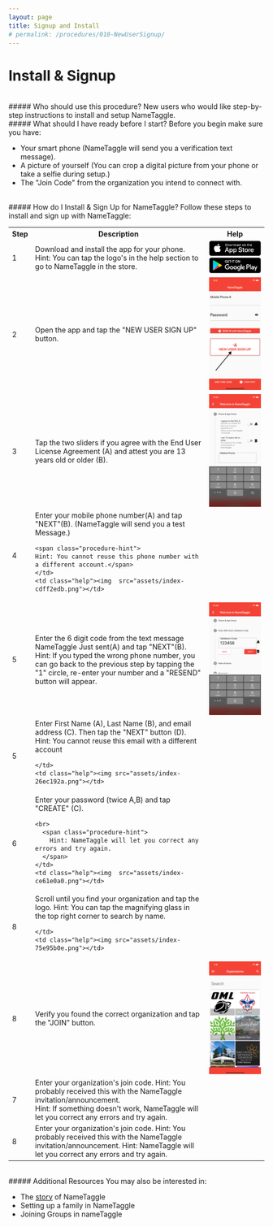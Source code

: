 ```yaml
---
layout: page
title: Signup and Install
# permalink: /procedures/010-NewUserSignup/
---
```


<h1 class="perm-marker">Install & Signup</h1>

<br>
##### Who should use this procedure?
New users who would like step-by-step instructions to install and setup NameTaggle.

<br>
##### What should I have ready before I start?
Before you begin make sure you have:
<ul class="release-bullets">
<li> Your smart phone (NameTaggle will send you a verification text message).</li>
<li> A picture of yourself (You can crop a digital picture from your phone or take a selfie during setup.)</li>
<li>The "Join Code" from the organization you intend to connect with.</li>
</ul>

<br>
##### How do I Install & Sign Up for NameTaggle?
Follow these steps to install and sign up with NameTaggle:
<table class="procedure-table">
  <tr>
    <th>Step</th>
    <th>Description</th>
    <th>Help</th>
  </tr>
  <tr>
    <td class="step-num">1</td>
    <td class="description">Download and install the app for your phone.
    <span class="procedure-hint">
    Hint: You can tap the logo's in the help section to go to NameTaggle in the store.</span>
    </td>
    <td class="help">
      <a href="https://apps.apple.com/us/app/nametaggle/id1479297455"><img src="/assets/download-app-store.png"></a>
      <br>
      <a href="https://play.google.com/store/apps/details?id=com.nametaggle.nametaggle&hl=en_US"><img src="/assets/download-google-play.png"></a>
    </td>
  </tr>
  <tr>
    <td class="step-num">2</td>
    <td class="description">Open the app and tap the "NEW USER SIGN UP" button.</td>
    <td class="help"><img src="assets/index-52b6ff02.png"></td>
  </tr>

  <tr>
    <td class="step-num">3</td>
    <td class="description"> Tap the two sliders if you agree with the End User License Agreement (A) and attest you are 13 years old or older (B).</td>
    <td class="help"><img src="assets/index-afa40d10.png"></td>
  </tr>

  <tr>
    <td class="step-num">4</td>
    <td class="description">Enter your mobile phone number(A) and tap "NEXT"(B). (NameTaggle will send you a test Message.)

    <span class="procedure-hint">
    Hint: You cannot reuse this phone number with a different account.</span>
    </td>
    <td class="help"><img  src="assets/index-cdff2edb.png"></td>
  </tr>

  <tr>
    <td class="step-num">5</td>
    <td class="description">Enter the 6 digit code from the text message NameTaggle Just sent(A) and tap "NEXT"(B). <br>
    <span class="procedure-hint">
    Hint: If you typed the wrong phone number, you can go back to the previous step by tapping the "1" circle, re-enter your number and a "RESEND" button will appear. </span></td>
    <td class="help"><img  src="assets/index-4f3e7a2f.png"></td>
  </tr>

  <tr>
    <td class="step-num">5</td>
    <td class="description">Enter First Name (A), Last Name (B), and email address (C). Then tap the "NEXT" button (D).
    <span class="procedure-hint">
      Hint: You cannot reuse this email with a different account
    </span>

    </td>
    <td class="help"><img src="assets/index-26ec192a.png"></td>
  </tr>


  <tr>
    <td class="step-num">6</td>
    <td class="description">Enter your password (twice A,B) and tap "CREATE" (C).

    <br>
      <span class="procedure-hint">
        Hint: NameTaggle will let you correct any errors and try again.
      </span>
    </td>
    <td class="help"><img  src="assets/index-ce61e0a0.png"></td>
  </tr>

  <tr>
    <td class="step-num">8</td>
    <td class="description"> Scroll until you find your organization and tap the logo.
    <span class="procedure-hint">
      Hint: You can tap the magnifying glass in the top right corner to search by name.
      </span>

    </td>
    <td class="help"><img src="assets/index-75e95b0e.png"></td>
  </tr>

  <tr>
    <td class="step-num">8</td>
    <td class="description">
      Verify you found the correct organization and tap the "JOIN" button.
    </td>
    <td class="help"><img src="assets/index-75e95b0e.png"></td>
  </tr>

  <tr>
    <td class="step-num">7</td>
    <td class="description"> Enter your organization's join code.
    <span class="procedure-hint">
      Hint: You probably received this with the NameTaggle invitation/announcement.
      </span>
      <br>
    <span class="procedure-hint">
      Hint: If something doesn't work, NameTaggle will let you correct any errors and try again.
    </span>
    </td>
    <td class="help"><img src=""></td>
  </tr>

  <tr>
    <td class="step-num">8</td>
    <td class="description"> Enter your organization's join code.
    Hint: You probably received this with the NameTaggle invitation/announcement.
    Hint: NameTaggle will let you correct any errors and try again.
    </td>
    <td class="help"><img height="15%" src=""></td>
  </tr>

</table>

<br>
##### Additional Resources
You may also be interested in:
<ul class="release-bullets">
<li>The <a class="" href="/about/">story</a> of NameTaggle</li>
<li>Setting up a family in NameTaggle</li>
<li>Joining Groups in nameTaggle</li>
</ul>
